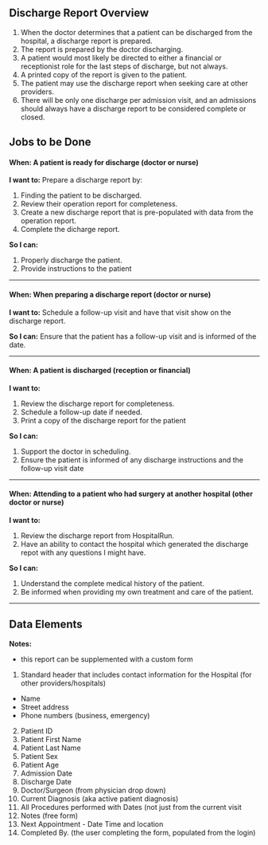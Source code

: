 ## Discharge Report Overview

1. When the doctor determines that a patient can be discharged from the hospital, a discharge report is prepared.
2. The report is prepared by the doctor discharging. 
3. A patient would most likely be directed to either a financial or receptionist role for the last steps of discharge, but not always.
4. A printed copy of the report is given to the patient.
5. The patient may use the discharge report when seeking care at other providers.
6. There will be only one discharge per admission visit, and an admissions should always have a discharge report to be considered complete or closed. 



## Jobs to be Done

#### When: A patient is ready for discharge  (doctor or nurse)

**I want to:**  Prepare a discharge report by: 

1. Finding the patient to be discharged. 
2. Review their operation report for completeness.
3. Create a new discharge report that is pre-populated with data from the operation report.
4. Complete the dicharge report.  


 
**So I can:** 

1. Properly discharge the patient. 
2. Provide instructions to the patient 

*** 

#### When: When preparing a discharge report  (doctor or nurse)

**I want to:**  Schedule a follow-up visit and have that visit show on the discharge report.

 
**So I can:** Ensure that the patient has a follow-up visit and is informed of the date.


*** 


#### When: A patient is discharged  (reception or financial)

**I want to:** 

1. Review the discharge report for completeness.  
2. Schedule a follow-up date if needed.  
3. Print a copy of the discharge report for the patient 

 
**So I can:** 

1. Support the doctor in scheduling. 
2. Ensure the patient is informed of any discharge instructions and the follow-up visit date 


*** 

#### When: Attending to a patient who had surgery at another hospital  (other doctor or nurse)

**I want to:**  

1. Review the discharge report from HospitalRun. 
2. Have an ability to contact the hospital which generated the discharge repot with any questions I might have.
 
**So I can:** 

1. Understand the complete medical history of the patient. 
2. Be informed when providing my own treatment and care of the patient.


*** 



## Data Elements
**Notes:**

* this report can be supplemented with a custom form


1. Standard header that includes contact information for the Hospital (for other providers/hospitals)
 * Name 
 * Street address
 * Phone numbers (business, emergency)
2. Patient ID
3. Patient First Name
4. Patient Last Name
5. Patient Sex
6. Patient Age
7. Admission Date
8. Discharge Date
9. Doctor/Surgeon  (from physician drop down)
10. Current Diagnosis   (aka active patient diagnosis)
11. All Procedures performed with Dates   (not just from the current visit
12. Notes  (free form)
13. Next Appointment - Date Time and location
14. Completed By.    (the user completing the form, populated from the login)
